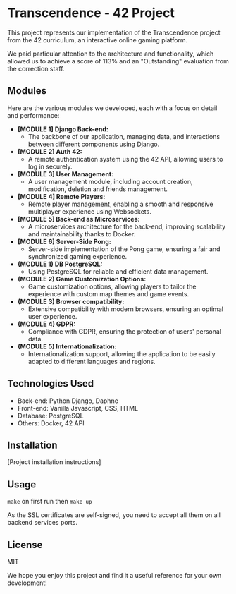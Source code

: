 # Transcendence - 42 Project

This project represents our implementation of the Transcendence project from the 42 curriculum, an interactive online gaming platform. 

We paid particular attention to the architecture and functionality, which allowed us to achieve a score of 113% and an "Outstanding" evaluation from the correction staff.

## Modules

Here are the various modules we developed, each with a focus on detail and performance:

* **[MODULE 1] Django Back-end:**
    * The backbone of our application, managing data, and interactions between different components using Django.
* **[MODULE 2] Auth 42:**
    * A remote authentication system using the 42 API, allowing users to log in securely.
* **[MODULE 3] User Management:**
    * A user management module, including account creation, modification, deletion and friends management.
* **[MODULE 4] Remote Players:**
    * Remote player management, enabling a smooth and responsive multiplayer experience using Websockets.
* **[MODULE 5] Back-end as Microservices:**
    * A microservices architecture for the back-end, improving scalability and maintainability thanks to Docker.
* **[MODULE 6] Server-Side Pong:**
    * Server-side implementation of the Pong game, ensuring a fair and synchronized gaming experience.
* **(MODULE 1) DB PostgreSQL:**
    * Using PostgreSQL for reliable and efficient data management.
* **(MODULE 2) Game Customization Options:**
    * Game customization options, allowing players to tailor the experience with custom map themes and game events.
* **(MODULE 3) Browser compatibility:**
    * Extensive compatibility with modern browsers, ensuring an optimal user experience.
* **(MODULE 4) GDPR:**
    * Compliance with GDPR, ensuring the protection of users' personal data.
* **(MODULE 5) Internationalization:**
    * Internationalization support, allowing the application to be easily adapted to different languages and regions.

## Technologies Used

* Back-end: Python Django, Daphne
* Front-end: Vanilla Javascript, CSS, HTML
* Database: PostgreSQL
* Others: Docker, 42 API

## Installation

\[Project installation instructions]

## Usage

`make` on first run then `make up`

As the SSL certificates are self-signed, you need to accept all them on all backend services ports.

## License

MIT



We hope you enjoy this project and find it a useful reference for your own development!
